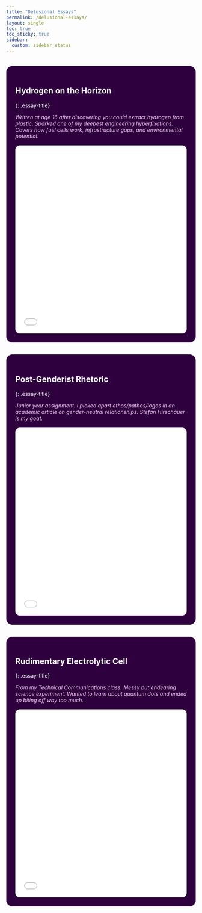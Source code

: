 ```yaml
---
title: "Delusional Essays"
permalink: /delusional-essays/
layout: single
toc: true
toc_sticky: true
sidebar:
  custom: sidebar_status
---
```


<style>
.essay-block {
  background-color: #2e003e;
  color: white;
  border-radius: 1rem;
  padding: 1.5rem;
  margin: 2rem auto;
  max-width: 700px;
  box-sizing: border-box;
}
h2.essay-title {
  font-size: 1.5rem;
  font-weight: bold;
  margin-bottom: 0.5rem;
}
.essay-meta {
  font-style: italic;
  color: #ffccff;
  margin-bottom: 1rem;
}
iframe {
  width: 100%;
  height: 500px;
  border: none;
  border-radius: 0.75rem;
}
</style>

<div class="essay-block">

## Hydrogen on the Horizon
{: .essay-title}

<div class="essay-meta">
Written at age 16 after discovering you could extract hydrogen from plastic. Sparked one of my deepest engineering hyperfixations. Covers how fuel cells work, infrastructure gaps, and environmental potential.
</div>

<iframe src="/assets/essays/hydrogen-onthe-horizon.pdf"></iframe>

</div>

<div class="essay-block">

## Post-Genderist Rhetoric
{: .essay-title}

<div class="essay-meta">
Junior year assignment. I picked apart ethos/pathos/logos in an academic article on gender-neutral relationships. Stefan Hirschauer is my goat.
</div>

<iframe src="/assets/essays/rhetoric_on_postgenderist_relationships.pdf"></iframe>

</div>

<div class="essay-block">

## Rudimentary Electrolytic Cell
{: .essay-title}

<div class="essay-meta">
From my Technical Communications class. Messy but endearing science experiment. Wanted to learn about quantum dots and ended up biting off way too much.
</div>

<iframe src="/assets/essays/rudimentary-electrolytic-cell.pdf"></iframe>

</div>
